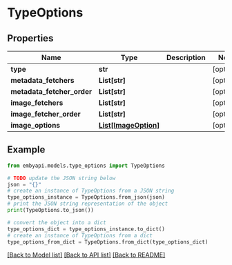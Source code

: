 # TypeOptions


## Properties

Name | Type | Description | Notes
------------ | ------------- | ------------- | -------------
**type** | **str** |  | [optional] 
**metadata_fetchers** | **List[str]** |  | [optional] 
**metadata_fetcher_order** | **List[str]** |  | [optional] 
**image_fetchers** | **List[str]** |  | [optional] 
**image_fetcher_order** | **List[str]** |  | [optional] 
**image_options** | [**List[ImageOption]**](ImageOption.md) |  | [optional] 

## Example

```python
from embyapi.models.type_options import TypeOptions

# TODO update the JSON string below
json = "{}"
# create an instance of TypeOptions from a JSON string
type_options_instance = TypeOptions.from_json(json)
# print the JSON string representation of the object
print(TypeOptions.to_json())

# convert the object into a dict
type_options_dict = type_options_instance.to_dict()
# create an instance of TypeOptions from a dict
type_options_from_dict = TypeOptions.from_dict(type_options_dict)
```
[[Back to Model list]](../README.md#documentation-for-models) [[Back to API list]](../README.md#documentation-for-api-endpoints) [[Back to README]](../README.md)



